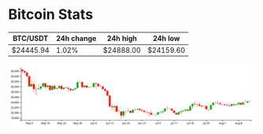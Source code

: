 # Bitcoin Stats

BTC/USDT|24h change|24h high|24h low|
|---|---|---|---|
|$24445.94|1.02%|$24888.00|$24159.60|

<img src="./chart.svg">
